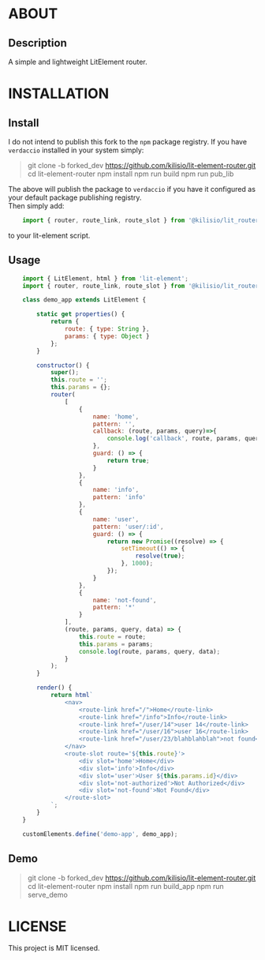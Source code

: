
# ABOUT

<!-- ## Homepage -->


## Description
A simple and lightweight LitElement router.

<!-- ## Features -->


<!-- ## Core Dependancies -->


<!-- ## Inspirations -->


<!-- ## Screen Shots -->


# INSTALLATION


<!-- ## Prerequisites -->


## Install
I do not intend to publish this fork to the `npm` package registry. If you have `verdaccio` installed in your system simply:

> git clone -b forked_dev https://github.com/kilisio/lit-element-router.git
> cd lit-element-router
> npm install
> npm run build
> npm run pub_lib

The above will publish the package to `verdaccio` if you have it configured as your default package publishing registry.  
Then simply add:

```javascript
    import { router, route_link, route_slot } from '@kilisio/lit_router_lib';
```

to your lit-element script.

## Usage
```javascript
    import { LitElement, html } from 'lit-element';
    import { router, route_link, route_slot } from '@kilisio/lit_router_lib';

    class demo_app extends LitElement {

        static get properties() {
            return {
                route: { type: String },
                params: { type: Object }
            };
        }

        constructor() {
            super();
            this.route = '';
            this.params = {};
            router(
                [
                    {
                        name: 'home',
                        pattern: '',
                        callback: (route, params, query)=>{ 
                            console.log('callback', route, params, query);
                        },
                        guard: () => { 
                            return true; 
                        }
                    }, 
                    {
                        name: 'info',
                        pattern: 'info'
                    }, 
                    {
                        name: 'user',
                        pattern: 'user/:id',
                        guard: () => {
                            return new Promise((resolve) => {
                                setTimeout(() => {
                                    resolve(true);
                                }, 1000);
                            });
                        }
                    }, 
                    {
                        name: 'not-found',
                        pattern: '*'
                    }
                ], 
                (route, params, query, data) => {
                    this.route = route;
                    this.params = params;
                    console.log(route, params, query, data);
                }
            );
        }

        render() {
            return html`
                <nav>
                    <route-link href="/">Home</route-link>
                    <route-link href="/info">Info</route-link>
                    <route-link href="/user/14">user 14</route-link>
                    <route-link href="/user/16">user 16</route-link>
                    <route-link href="/user/23/blahblahblah">not found</route-link>
                </nav>
                <route-slot route='${this.route}'>
                    <div slot='home'>Home</div>
                    <div slot='info'>Info</div>
                    <div slot='user'>User ${this.params.id}</div>
                    <div slot='not-authorized'>Not Authorized</div>
                    <div slot='not-found'>Not Found</div>
                </route-slot>
            `;
        }
    }

    customElements.define('demo-app', demo_app);
```

## Demo

> git clone -b forked_dev https://github.com/kilisio/lit-element-router.git
> cd lit-element-router
> npm install
> npm run build_app
> npm run serve_demo

<!-- # DOCUMENTATION -->


<!-- # CONTRIBUTION -->


<!-- ## Features, Issues and Fixes -->


<!-- ## Author -->


<!-- ## Contributors -->


<!-- ## Backers -->


<!-- ## Sponsors -->


<!-- # ATTRIBUTION -->


<!-- # SUPPORT -->


# LICENSE
This project is MIT licensed.

